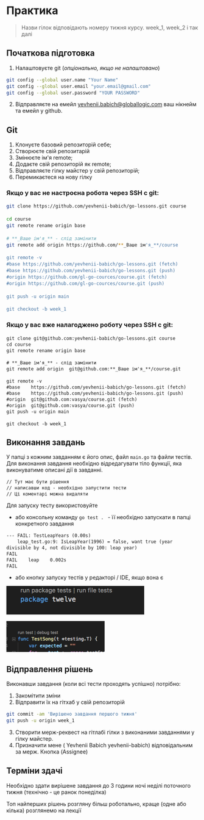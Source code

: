 # Практика

> Назви гілок відповідають номеру тижня курсу. week_1, week_2 і так далі
## Початкова підготовка
1. Налаштовуєте git (*опціонально, якщо не налаштовано*)
```sh
git config --global user.name "Your Name"
git config --global user.email "your.email@gmail.com"
git config --global user.password "YOUR PASSWORD"
````
2. Відправляєте на емейл yevhenii.babich@globallogic.com ваш нікнейм та емейл у github.   


## Git
1. Клонуєте базовий репозиторій себе;
2. Створюєте свій репозитарій
2. Змінюєте ім'я remote;
3. Додаєте свій репозиторій як remote;
4. Відправляєте гілку майстер у свій репозиторій;
5. Перемикаєтеся на нову гілку
### Якщо у вас не настроєна робота через SSH c git:
```sh
git clone https://github.com/yevhenii-babich/go-lessons.git course

cd course
git remote rename origin base

# **_Ваше ім'я_** - слід замінити
git remote add origin https://github.com/**_Ваше ім'я_**/course

git remote -v
#base https://github.com/yevhenii-babich/go-lessons.git (fetch)
#base https://github.com/yevhenii-babich/go-lessons.git (push)
#origin https://github.com/gl-go-cources/course.git (fetch)
#origin https://github.com/gl-go-cources/course.git (push)

git push -u origin main

git checkout -b week_1
````
### Якщо у вас вже налагоджено роботу через SSH c git:
```shell
git clone git@github.com:yevhenii-babich/go-lessons.git course
cd course
git remote rename origin base

# **_Ваше ім'я_** - слід замінити
git remote add origin  git@github.com:**_Ваше ім'я_**/course.git

git remote -v
#base    https://github.com/yevhenii-babich/go-lessons.git (fetch)
#base    https://github.com/yevhenii-babich/go-lessons.git (push)
#origin  git@github.com:vasya/course.git (fetch)
#origin  git@github.com:vasya/course.git (push)
git push -u origin main

git checkout -b week_1

```
## Виконання завдань

У папці з кожним завданням є його опис, файл `main.go` та файли тестів.
Для виконання завдання необхідно відредагувати тіло функції, яка виконуватиме описані дії в завданні.

````
// Тут має бути рішення
// написавши код - необхідно запустити тести
// Ці коментарі можна видаляти
````

Для запуску тесту використовуйте
- або консольну команду `go test . ` - її необхідно запускати в папці конкретного завдання

````
--- FAIL: TestLeapYears (0.00s)
    leap_test.go:9: IsLeapYear(1996) = false, want true (year divisible by 4, not divisible by 100: leap year)
FAIL
FAIL    leap    0.002s
FAIL
````

- або кнопку запуску тестів у редакторі / IDE, якщо вона є

![кнопка запуску тесту у VSCode](run-tests-1.png "Кнопка запуску тестів у VSCod")

![кнопка запуску тесту у VSCode](run-tests-2.png "Кнопка запуску тестів у VSCod")

## Відправлення рішень

Виконавши завдання (коли всі тести проходять успішно) потрібно:
1. Закомітити зміни
2. Відправити їх на гітхаб у свій репозиторій

```sh
git commit -am 'Вирішено завдання першого тижня'
git push -u origin week_1
````

3. Створити мерж-реквест на гітлабі гілки з виконаними завданнями у гілку майстер.
4. Призначити мене ( Yevhenii Babich yevhenii-babich) відповідальним за мерж. Кнопка (Assignee)


## Терміни здачі

Необхідно здати вирішене завдання до 3 години ночі неділі поточного тижня (технічно - це ранок понеділка)

Топ найперших рішень розгляну більш роботально, краще (одне або кілька) розглянемо на лекції
